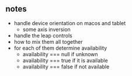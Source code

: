 ## notes
* handle device orientation on macos and tablet
  * some axis inversion
* handle the leap controls
* how to mix them all together
* for each of them determine availability
  * availability === null if unknown
  * availability === true if it is available
  * availability === false if not available